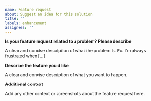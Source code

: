 ```yaml
---
name: Feature request
about: Suggest an idea for this solution
title: ''
labels: enhancement
assignees: ''
---
```

**Is your feature request related to a problem? Please describe.**

A clear and concise description of what the problem is. Ex. I'm always frustrated when [...]

**Describe the feature you'd like**

A clear and concise description of what you want to happen.

**Additional context**

Add any other context or screenshots about the feature request here.
